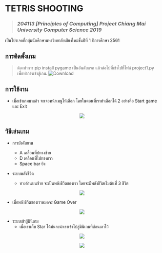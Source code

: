 # TETRIS SHOOTING 
> ### *204113 [Principles of Computing] Project Chiang Mai University Computer Science 2019*
เป็นโปรเจคที่กลุ่มนักศึกษามหาวิทยาลัยเชียงใหม่ชั้นปีที่ 1 ปีการศึกษา 2561

## การติดตั้งเกม
> ต้องทำการ pip install pygame เป็นอันดับแรก แล้วต่อไปที่เข้าไปที่ไฟล์ project1.py เพื่อทำการเข้าสู่เกม.
![Download](https://www.img.in.th/images/c62fd314fa73ab7668322471d2c3d110.jpg "Download")

## การใช้งาน
- เมื่อเข้าเกมมาแล้ว จะเจอหน้าเมนูให้เลือก โดยในตอนที่เราทำเลือกได้ 2 อย่างคือ Start game และ Exit

<p align="center">
  <img src="https://www.img.in.th/images/5ef8266cbe20fd27ad9e8560a46d35e1.jpg"/>
</p>

## วิธีเล่นเกม
  - การบังคับยาน
     - A เคลื่อนที่ปทางซ้าย
    - D เคลื่อนที่ไปทางขวา
    - Space bar ยิง

- ระบบพลังชีวิต 
    - ทางด้านบนซ้าย จะเป็นพลังชีวิตของเรา โดยจะมีพลังชีวิตเริ่มต้นที่ 3 ชีวิต
<p align="center">
  <img src="https://www.img.in.th/images/413b82bae15a4f95c5232fccc60b493b.jpg"/>
</p>

- เมื่อพลังชีวิตของเราหมดจะ Game Over
<p align="center">
  <img src="https://www.img.in.th/images/ddda5a4fe33ce2972e35d33768d044ba.jpg"/>
</p>

- ระบบเข้าสู้มินิเกม 
  - เมื่อเราเก็บ Star ได้มันจะนำเราเข้าไปสู่มินิเกมที่ซ่อนเอาไว้
  
<p align="center">
  <img src="https://www.img.in.th/images/65d6989d7eb42f2ffded61698b862cf8.jpg"/>
</p>

<p align="center">
  <img src="https://www.img.in.th/images/fc70ccaba4e8e23fef8119da9f4b2334.jpg"/>
</p>





